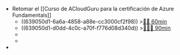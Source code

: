 - Retomar el [[Curso de ACloudGuru para la certificación de Azure Fundamentals]]
	- ((639050d1-6a6a-4858-a88e-cc3000cf2f98)) >[🍅🍅 60min](#agenda-pomo://?t=f-1670402657430-1800%2Cf-1670405775049-1800)
	- ((639050d1-d0dd-4c0c-a70f-f776d08d340d)) >[🍅🍅🍅 90min](#agenda-pomo://?t=f-1670408258237-1800%2Cf-1670410188183-1800%2Cf-1670412545842-1800)
	-
	-
-